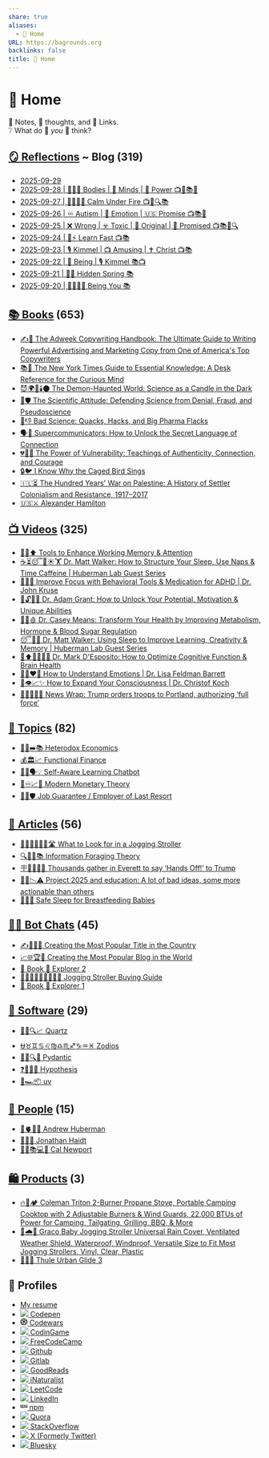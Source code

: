 ```yaml
---
share: true
aliases:
  - 🏡 Home
URL: https://bagrounds.org
backlinks: false
title: 🏡 Home
---
```

# 🏡 Home  
📑 Notes, 💭 thoughts, and 🔗 Links.  
❔ What do 🫵 _you_ 🤔 think?  
  
## [🪞 Reflections](./reflections/index.md) ~ Blog (319)  
- [2025-09-29](./reflections/2025-09-29.md)  
- [2025-09-28 | 🏃🏼‍♀️ Bodies | 🧠 Minds | 👊 Power 📺📰📚👥](./reflections/2025-09-28.md)  
- [2025-09-27 | 🧘🏼‍♀️🔥 Calm Under Fire 📺📰🔍📚](./reflections/2025-09-27.md)  
- [2025-09-26 | ♾️ Autism | 🧠 Emotion | 🇺🇸 Promise 📺📚📰](./reflections/2025-09-26.md)  
- [2025-09-25 | ❌ Wrong | ☣️ Toxic | 🔰 Original | 🌟 Promised 📺📚📰🔍](./reflections/2025-09-25.md)  
- [2025-09-24 | 🧠⚡ Learn Fast 📺📚](./reflections/2025-09-24.md)  
- [2025-09-23 | 🎙️ Kimmel | 📺 Amusing | ✝️ Christ 📺📚](./reflections/2025-09-23.md)  
- [2025-09-22 | 👤 Being | 🎙️ Kimmel 📚📺](./reflections/2025-09-22.md)  
- [2025-09-21 | 🥸🌊 Hidden Spring 📚](./reflections/2025-09-21.md)  
- [2025-09-20 | 🫵🏼👀🧠 Being You 📚](./reflections/2025-09-20.md)  
  
  
## [📚 Books](./books/index.md) (653)  
- [✍️📣 The Adweek Copywriting Handbook: The Ultimate Guide to Writing Powerful Advertising and Marketing Copy from One of America's Top Copywriters](./books/the-adweek-copywriting-handbook-the-ultimate-guide-to-writing-powerful-advertising-and-marketing-copy-from-one-of-americas-top-copywriters.md)  
- [📚🧠 The New York Times Guide to Essential Knowledge: A Desk Reference for the Curious Mind](./books/the-new-york-times-guide-to-essential-knowledge-a-desk-reference-for-the-curious-mind.md)  
- [😈🌍🔬🕯️🌑 The Demon-Haunted World: Science as a Candle in the Dark](./books/the-demon-haunted-world.md)  
- [🥼🛡️ The Scientific Attitude: Defending Science from Denial, Fraud, and Pseudoscience](./books/the-scientific-attitude.md)  
- [🧪👎 Bad Science: Quacks, Hacks, and Big Pharma Flacks](./books/bad-science-quacks-hacks-and-big-pharma-flacks.md)  
- [🗣️🔗 Supercommunicators: How to Unlock the Secret Language of Connection](./books/supercommunicators-how-to-unlock-the-secret-language-of-connection.md)  
- [💔💪🔗 The Power of Vulnerability: Teachings of Authenticity, Connection, and Courage](./books/the-power-of-vulnerability-teachings-of-authenticity-connection-and-courage.md)  
- [🔒🐦 I Know Why the Caged Bird Sings](./books/i-know-why-the-caged-bird-sings.md)  
- [🇮🇱⏳ The Hundred Years' War on Palestine: A History of Settler Colonialism and Resistance, 1917–2017](./books/the-hundred-years-war-on-palestine-a-history-of-settler-colonialism-and-resistance-1917-2017.md)  
- [🇺🇸⚔️ Alexander Hamilton](./books/alexander-hamilton.md)  
  
  
## [📺 Videos](./videos/index.md) (325)  
- [🧠🎯⬆️ Tools to Enhance Working Memory & Attention](./videos/tools-to-enhance-working-memory-and-attention.md)  
- [☕⏳😴🧊☀️🏋️ Dr. Matt Walker: How to Structure Your Sleep, Use Naps & Time Caffeine | Huberman Lab Guest Series](./videos/dr-matt-walker-how-to-structure-your-sleep-use-naps-and-time-caffeine-huberman-lab-guest-series.md)  
- [🧠💊🎯 Improve Focus with Behavioral Tools & Medication for ADHD | Dr. John Kruse](./videos/improve-focus-with-behavioral-tools-medication-for-adhd-dr-john-kruse.md)  
- [🔑🔓🚀🌟 Dr. Adam Grant: How to Unlock Your Potential, Motivation & Unique Abilities](./videos/dr-adam-grant-how-to-unlock-your-potential-motivation-and-unique-abilities.md)  
- [🍎🔄🩸 Dr. Casey Means: Transform Your Health by Improving Metabolism, Hormone & Blood Sugar Regulation](./videos/dr-casey-means-transform-your-health-by-improving-metabolism-hormone-and-blood-sugar-regulation.md)  
- [😴🧠💡 Dr. Matt Walker: Using Sleep to Improve Learning, Creativity & Memory | Huberman Lab Guest Series](./videos/dr-matt-walker-using-sleep-to-improve-learning-creativity-and-memory-huberman-lab-guest-series.md)  
- [🧠⬆️🧑‍⚕️💪💡 Dr. Mark D'Esposito: How to Optimize Cognitive Function & Brain Health](./videos/dr-mark-desposito-how-to-optimize-cognitive-function-and-brain-health.md)  
- [🤔🤯❤️📖 How to Understand Emotions | Dr. Lisa Feldman Barrett](./videos/how-to-understand-emotions-dr-lisa-feldman-barrett.md)  
- [🧠👁️📈✨ How to Expand Your Consciousness | Dr. Christof Koch](./videos/how-to-expand-your-consciousness-dr-christof-koch.md)  
- [📢👮‍♂️🇺🇸 News Wrap: Trump orders troops to Portland, authorizing ‘full force’](./videos/news-wrap-trump-orders-troops-to-portland-authorizing-full-force.md)  
  
  
## [🌌 Topics](./topics/index.md) (82)  
- [🤔🚫➡️📚 Heterodox Economics](./topics/heterodox-economics.md)  
- [💰🏛️📈 Functional Finance](./topics/functional-finance.md)  
- [🧠🤖🗣️💡 Self-Aware Learning Chatbot](./topics/self-aware-learning-chatbot.md)  
- [🏦♾️📈💸 Modern Monetary Theory](./topics/modern-monetary-theory.md)  
- [🧑‍💼🛡️ Job Guarantee / Employer of Last Resort](./topics/job-guarantee-employer-of-last-resort.md)  
  
  
## [📄  Articles](./articles/index.md) (56)  
- [👀👶🏼🏃🏼‍♀️🛣️ What to Look for in a Jogging Stroller](./articles/what-to-look-for-in-a-jogging-stroller.md)  
- [🔍🍎🌲📚 Information Foraging Theory](./articles/information-foraging-theory.md)  
- [🪧👐🏽🚫👹 Thousands gather in Everett to say ‘Hands Off!’ to Trump](./articles/thousands-gather-in-everett-to-say-hands-off-to-trump.md)  
- [🚫🏫📉⚠️ Project 2025 and education: A lot of bad ideas, some more actionable than others](./articles/project-2025-and-education-a-lot-of-bad-ideas-some-more-actionable-than-others.md)  
- [🤱😴👶 Safe Sleep for Breastfeeding Babies](./articles/safe-sleep-for-breastfeeding-babies.md)  
  
  
## [🤖💬 Bot Chats](./bot-chats/index.md) (45)  
- [✍️🥇🇺🇸 Creating the Most Popular Title in the Country](./bot-chats/creating-the-most-popular-title-in-the-country.md)  
- [📈🌐🏆📢 Creating the Most Popular Blog in the World](./bot-chats/creating-the-most-popular-blog-in-the-world.md)  
- [📖 Book 🧭 Explorer 2](./bot-chats/book-explorer-2.md)  
- [👶🏼🛒🏃🏼‍♀️🦮💲🦮 Jogging Stroller Buying Guide](./bot-chats/jogging-stroller-buying-guide.md)  
- [📖 Book 🧭 Explorer 1](./bot-chats/book-explorer-1.md)  
  
  
## [💾 Software](./software/index.md) (29)  
- [💎🔬🔍📈 Quartz](./software/quartz.md)  
- [⛎♉️♊️♋️♌️♍️♎️♏️♐️♑️♒️♓️ Zodios](./software/zodios.md)  
- [🐍📜🔍✅ Pydantic](./software/pydantic.md)  
- [❓🧪✅🤔 Hypothesis](./software/hypothesis.md)  
- [🐍🏎️📦 uv](./software/uv.md)  
  
  
## [👥 People](./people/index.md) (15)  
- [🧠🫀👀🔬 Andrew Huberman](./people/andrew-huberman.md)  
- [🧠🤝🐘 Jonathan Haidt](./people/jonathan-haidt.md)  
- [👨‍🏫📚💻🤔 Cal Newport](./people/cal-newport.md)  
  
  
## [🛍️ Products](./products/index.md) (3)  
- [🔥💨🏕️ Coleman Triton 2-Burner Propane Stove, Portable Camping Cooktop with 2 Adjustable Burners & Wind Guards, 22,000 BTUs of Power for Camping, Tailgating, Grilling, BBQ, & More](./products/coleman-triton-2-burner-propane-stove-portable-camping-cooktop-with-2-adjustable-burners-wind-guards-22000-btus-of-power-for-camping-tailgating-grilling-bbq-more.md)  
- [👶🌧️💨 Graco Baby Jogging Stroller Universal Rain Cover, Ventilated Weather Shield, Waterproof, Windproof, Versatile Size to Fit Most Jogging Strollers, Vinyl, Clear, Plastic](./products/graco-baby-jogging-stroller-universal-rain-cover-ventilated-weather-shield-waterproof-windproof-versatile-size-to-fit-most-jogging-strollers-vinyl-clear-plastic.md)  
- [👶🏃🌆 Thule Urban Glide 3](./products/thule-urban-glide-3.md)  
  
  
## 🔗 Profiles  
- [My resume](./topics/my-resume.md)  
- <a href="http://codepen.io/bagrounds"><img style="height:1em; margin:0;" src="https://simpleicons.org/icons/codepen.svg"/> Codepen</a>  
- <a href="http://www.codewars.com/users/bagrounds"><img style="height:1em; margin:0;" src="https://raw.githubusercontent.com/bagrounds/icons/master/codewars.svg"/> Codewars</a>  
- <a href="https://www.codingame.com/profile/0d172b10ecb72b81c2bb2646e8be9d8a8930706"><img style="height:1em; margin:0;" src="https://simpleicons.org/icons/codingame.svg"/> CodinGame</a>  
- <a href="http://freecodecamp.com/bagrounds"><img style="height:1em; margin:0;" src="https://simpleicons.org/icons/freecodecamp.svg"/> FreeCodeCamp</a>  
- <a href="https://github.com/bagrounds"><img style="height:1em; margin:0;" src="https://simpleicons.org/icons/github.svg"/> Github</a>  
- <a href="http://gitlab.com/bagrounds"><img style="height:1em; margin:0;" src="https://simpleicons.org/icons/gitlab.svg"/> Gitlab</a>  
- <a href="http://goodreads.com/bagrounds"><img style="height:1em; margin:0;" src="https://simpleicons.org/icons/goodreads.svg"/> GoodReads</a>  
- <a href="https://www.inaturalist.org/people/8822063"><img style="height:1em; margin:0;" src="https://static.inaturalist.org/wiki_page_attachments/3154-original.png"/> iNaturalist</a>  
- <a href="https://leetcode.com/u/bagrounds"><img style="height:1em; margin:0;" src="https://simpleicons.org/icons/leetcode.svg"/> LeetCode</a>  
- <a href="https://linkedin.com/in/bagrounds"><img style="height:1em; margin:0;" src="https://simpleicons.org/icons/linkedin.svg"/> LinkedIn</a>  
- <a href="http://www.npmjs.com/~bagrounds"><img style="height:1em; margin:0;" src="https://raw.githubusercontent.com/bagrounds/icons/master/npm.svg"/> npm</a>  
- <a href="https://www.quora.com/profile/Bryan-Grounds"><img style="height:1em; margin:0;" src="https://simpleicons.org/icons/quora.svg"/> Quora</a>  
- <a href="http://stackoverflow.com/users/2081363/bagrounds"><img style="height:1em; margin:0;" src="https://simpleicons.org/icons/stackoverflow.svg"/> StackOverflow</a>  
- <a href="https://twitter.com/bagrounds"><img style="height:1em; margin:0;" src="https://simpleicons.org/icons/x.svg"/> X (Formerly Twitter)</a>  
- <a href="https://bsky.app/profile/bagrounds.bsky.social"><img style="height:1em; margin:0;" src="https://simpleicons.org/icons/bluesky.svg"/> Bluesky</a>